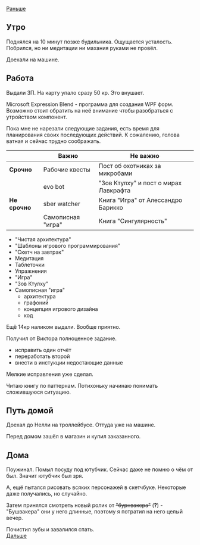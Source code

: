 [Раньше](2020.06.09.md)  
## Утро
Поднялся на 10 минут позже будильника. Ощущается усталость. Побрился, но ни медитации ни махания руками не провёл.

Доехали на машине.
## Работа
Выдали ЗП. На карту упало сразу 50 кр. Это внушает.  

Microsoft Expression Blend - программа для создания WPF форм. Возможно стоит обратить на неё внимание чтобы разобраться с утройством компонент.

Пока мне не нарезали следующие задания, есть время для планирования своих последующих действий. К сожалению, голова ватная и сейчас трудно соображать.

|               |Важно              |Не важно|
|---            |---                |---|
|**Срочно**     |Рабочие квесты     |Пост об охотниках за микробами|
|               |evo bot            |"Зов Ктулху" и пост о мирах Лавкрафта|
|**Не срочно**  |sber watcher       |Книга "Игра" от Алессандро Барикко|
|               |Самописная "игра"  |Книга "Сингулярность"|

- "Чистая архитектура"
- "Шаблоны игрового программирования"
- "Скетч на завтрак"
- Медитация
- Таблеточки
- Упражнения
- "Игра"
- "Зов Ктулху"
- Самописная "игра"
    * архитектура
    * графоний
    * концепция игрового дизайна
    * код

Ещё 14кр наликом выдали. Вообще приятно.

Получил от Виктора полноценное задание.
 - исправить один отчёт
 - переработать второй
 - внести в инстукции недостающие данные

Мелкие исправления уже сделал.

Читаю книгу по паттернам. Потихоньку начинаю понимать сложившуюся ситуацию.
## Путь домой
Доехал до Нелли на троллейбусе. Оттуда уже на машине.

Перед домом зашёл в магазин и купил заказанного.
## Дома
Поужинал. Помыл посуду под ютубчик. Сейчас даже не помню о чём от был. Значит ютубчик был зря.

А, ещё пытался рисовать всяких персонажей в скетчбуке. Некоторые даже получались, но случайно.

Затем принялся смотреть новый ролик от ~~"бурнвакера"~~ (**?**) - "Бушвакера" они у него длинные, поэтому я потратил на него целый вечер.

Почистил зубы и завалился спать.  
[Дальше](2020.06.11.md)